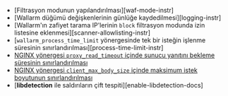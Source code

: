 * [Filtrasyon modunun yapılandırılması][waf-mode-instr]
* [Wallarm düğümü değişkenlerinin günlüğe kaydedilmesi][logging-instr]
* [Wallarm'ın zafiyet tarama IP'lerinin `block` filtrasyon modunda izin listesine eklenmesi][scanner-allowlisting-instr]
* [`wallarm_process_time_limit` yönergesinde tek bir isteğin işlenme süresinin sınırlandırılması][process-time-limit-instr]
* [NGINX yönergesi `proxy_read_timeout` içinde sunucu yanıtını bekleme süresinin sınırlandırılması](https://nginx.org/en/docs/http/ngx_http_proxy_module.html#proxy_read_timeout)
* [NGINX yönergesi `client_max_body_size` içinde maksimum istek boyutunun sınırlandırılması](https://nginx.org/en/docs/http/ngx_http_core_module.html#client_max_body_size)
* [**libdetection** ile saldırıların çift tespiti][enable-libdetection-docs]
